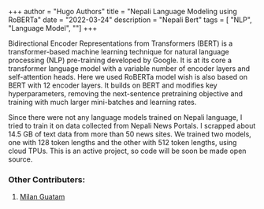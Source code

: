+++ 
author = "Hugo Authors"
title = "Nepali Language Modeling using RoBERTa"
date = "2022-03-24"
description = "Nepali Bert"
tags = [
    "NLP",
    "Language Model",
    ""]
+++
 
Bidirectional Encoder Representations from Transformers (BERT) is a transformer-based machine learning technique for natural language processing (NLP) pre-training developed by Google. It is at its core a transformer language model with a variable number of encoder layers and self-attention heads.
Here we used RoBERTa model wish is also based on BERT with 12 encoder layers. It builds on BERT and modifies key hyperparameters, removing the next-sentence pretraining objective and training with much larger mini-batches and learning rates.

Since there were not any language models trained on Nepali language, I tried to train it on data collected from Nepali News Portals.
I scrapped about 14.5 GB of text data from more than 50 news sites. We trained two models, one with 128 token lengths and the other with 512 token lengths, using cloud TPUs.  This is an active project, so code will be soon be made open source.

### Other Contributers:
1. [Milan Guatam](https://gautammilan.github.io)